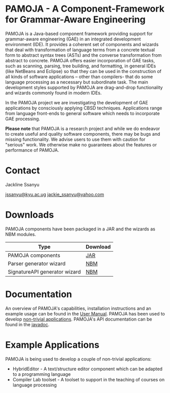 # PAMOJA - A Component-Framework for Grammar-Aware Engineering
PAMOJA is a Java-based component framework providing support for grammar-aware engineering (GAE) in an integrated development environment (IDE). It provides a coherent set of components and wizards that deal with transformation of language terms from a concrete textual form to abstract syntax trees (ASTs) and the converse transformation from abstract to concrete. PAMOJA offers easier incorporation of GAE tasks, such as scanning, parsing, tree building, and formatting, in general IDEs (like NetBeans and Eclipse) so that they can be used in the construction of all kinds of software applications – other than compilers- that do some language processing as a necessary but subordinate task. 
The main development styles supported by PAMOJA are drag-and-drop functionality and wizards commonly found in modern IDEs.

In the PAMOJA project we are investigating the development of GAE applications by consciously applying CBSD techniques. Applications range from language front-ends to general software which needs to incorporate GAE processing.

**Please note** that PAMOJA is a research project and while we do endeavor to create useful and quality software components, there may be bugs and missing functionality. We advise users to use them with caution for "serious" work. We otherwise make no guarantees about the features or performance of PAMOJA.

# Contact
Jackline Ssanyu

jssanyu@kyu.ac.ug 
jackie_ssanyu@yahoo.com

# Downloads
PAMOJA components have been packaged in a JAR and the wizards as NBM modules.

| Type          | Download |
| ------------- | ------------- |
| PAMOJA components  | [JAR](https://github.com/ssanyu/PAMOJA/blob/master/installations/PAMOJAComponents.jar)  |
| Parser generator wizard       |[NBM](https://github.com/ssanyu/PAMOJA/blob/master/installations/org-parser-generatorWizard.nbm)|
| SignatureAPI generator wizard  | [NBM](https://github.com/ssanyu/PAMOJA/blob/master/installations/org-signatureAPI-generatorWizard.nbm) |

# Documentation
An overview of PAMOJA's capabilities, installation instructions and an example usage can be found in the [User Manual](https://github.com/ssanyu/PAMOJA/blob/master/manuals/PAMOJA_end_user_manual.pdf). PAMOJA has been used to develop [non-trivial applications](https://github.com/ssanyu/PAMOJA#example-applications). PAMOJA's API documentation can be found in the [javadoc](https://ssanyu.github.io/PAMOJA.github.io/).

# Example Applications
PAMOJA is being used to develop a couple of non-trivial applications:
- HybridEditor - A text/structure editor component which can be adapted to a programming language
- Compiler Lab toolset - A toolset to support in the teaching of courses on language processing


